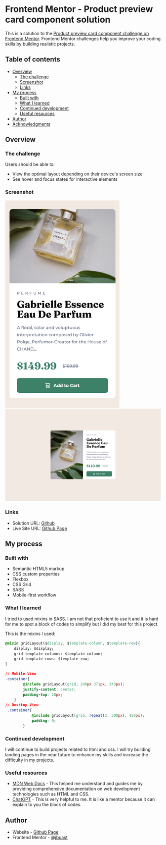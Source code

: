 # Frontend Mentor - Product preview card component solution

This is a solution to the [Product preview card component challenge on Frontend Mentor](https://www.frontendmentor.io/challenges/product-preview-card-component-GO7UmttRfa). Frontend Mentor challenges help you improve your coding skills by building realistic projects. 

## Table of contents

- [Overview](#overview)
  - [The challenge](#the-challenge)
  - [Screenshot](#screenshot)
  - [Links](#links)
- [My process](#my-process)
  - [Built with](#built-with)
  - [What I learned](#what-i-learned)
  - [Continued development](#continued-development)
  - [Useful resources](#useful-resources)
- [Author](#author)
- [Acknowledgments](#acknowledgments)



## Overview

### The challenge

Users should be able to:

- View the optimal layout depending on their device's screen size
- See hover and focus states for interactive elements

### Screenshot

![Mobile View](./screenshot/Mobile-view.png)
![Desktop View](./screenshot/Desktop-view.png)


### Links

- Solution URL: [Github](https://github.com/jbuast/product-preview-card.git)
- Live Site URL: [Github Page](https://jbuast.github.io/product-preview-card/)

## My process

### Built with

- Semantic HTML5 markup
- CSS custom properties
- Flexbox
- CSS Grid
- SASS
- Mobile-first workflow




### What I learned

I tried to used mixins in SASS. I am not that proficient to use it and it is hard for me to spot a block of codes to simplify but I did my best for this project. 

This is the mixins I used:


```css
@mixin gridLayout($display, $template-column, $template-row){
    display: $display;
    grid-template-columns: $template-column;
    grid-template-rows: $template-row;
}
```
```css
// Mobile View
.container{
        @include gridLayout(grid, 240px 371px, 343px);
        justify-content: center;
        padding-top: 28px;
    }
// Desktop View
 .container{
            @include gridLayout(grid, repeat(2, 300px), 450px);
            padding: 0;
        }
```

### Continued development

I will continue to build projects related to html and css. I will try building landing pages in the near future to enhance my skills and increase the difficulty in my projects.



### Useful resources

- [MDN Web Docs](https://developer.mozilla.org/en-US/) - This helped me understand and guides me by providing comprehensive documentation on web development technologies such as HTML and CSS.
- [ChatGPT](https://chat.openai.com/) - This is very helpful to me. It is like a mentor because it can explain to you the block of codes.



## Author

- Website - [Github Page](https://jbuast.github.io/product-preview-card/)
- Frontend Mentor - [@jbuast](https://www.frontendmentor.io/profile/jbuast)


